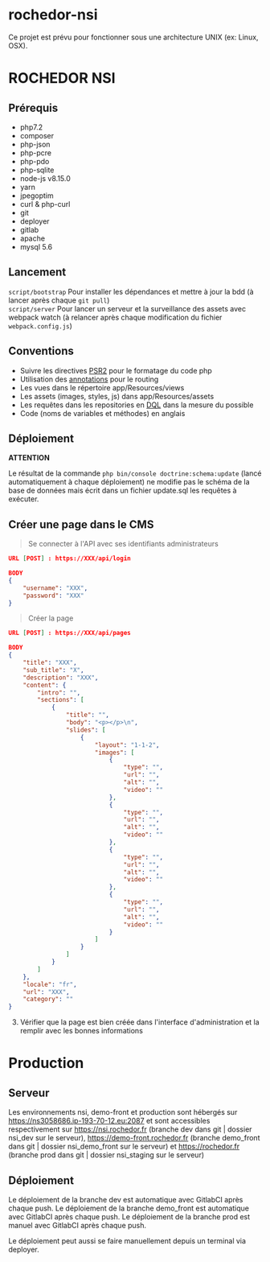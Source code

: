 rochedor-nsi
============

Ce projet est prévu pour fonctionner sous une architecture UNIX (ex: Linux, OSX).

# ROCHEDOR NSI
## Prérequis
- php7.2
- composer
- php-json
- php-pcre
- php-pdo 
- php-sqlite
- node-js v8.15.0
- yarn
- jpegoptim
- curl & php-curl
- git
- deployer
- gitlab
- apache
- mysql 5.6

## Lancement
`script/bootstrap` Pour installer les dépendances et mettre à jour la bdd (à lancer après chaque `git pull`)   
`script/server` Pour lancer un serveur et la surveillance des assets avec webpack watch (à relancer après chaque modification du fichier `webpack.config.js`)    

## Conventions
- Suivre les directives [PSR2](http://www.php-fig.org/psr/psr-2/) pour le formatage du code php
- Utilisation des [annotations](https://symfony.com/doc/current/best_practices/controllers.html#routing-configuration) pour le routing 
- Les vues dans le répertoire app/Resources/views
- Les assets (images, styles, js) dans app/Resources/assets
- Les requêtes dans les repositories en [DQL](https://symfony.com/doc/current/doctrine.html#querying-for-objects-with-dql) dans la mesure du possible
- Code (noms de variables et méthodes) en anglais

## Déploiement
**ATTENTION** 

Le résultat de la commande `php bin/console doctrine:schema:update` (lancé automatiquement à chaque déploiement) ne modifie pas le schéma de la base de données mais écrit dans un fichier update.sql les requêtes à exécuter.

## Créer une page dans le CMS


>Se connecter à l'API avec ses identifiants administrateurs
```json
URL [POST] : https://XXX/api/login 

BODY
{
    "username": "XXX",
    "password": "XXX"
}
```

>Créer la page
```json
URL [POST] : https://XXX/api/pages

BODY
{
    "title": "XXX",
    "sub_title": "X",
    "description": "XXX",
    "content": {
        "intro": "",
        "sections": [
            {
                "title": "",
                "body": "<p></p>\n",
                "slides": [
                    {
                        "layout": "1-1-2",
                        "images": [
                            {
                                "type": "",
                                "url": "",
                                "alt": "",
                                "video": ""
                            },
                            {
                                "type": "",
                                "url": "",
                                "alt": "",
                                "video": ""
                            },
                            {
                                "type": "",
                                "url": "",
                                "alt": "",
                                "video": ""
                            },
                            {
                                "type": "",
                                "url": "",
                                "alt": "",
                                "video": ""
                            }
                        ]
                    }
                ]
            }
        ]
    },
    "locale": "fr",
    "url": "XXX",
    "category": ""
}
```

3. Vérifier que la page est bien créée dans l'interface d'administration et la remplir avec les bonnes informations

# Production

## Serveur
Les environnements nsi, demo-front et production sont hébergés sur https://ns3058686.ip-193-70-12.eu:2087 et sont accessibles respectivement sur https://nsi.rochedor.fr (branche dev dans git | dossier nsi_dev sur le serveur), https://demo-front.rochedor.fr (branche demo_front dans git | dossier nsi_demo_front sur le serveur) et https://rochedor.fr (branche prod dans git | dossier nsi_staging sur le serveur) 

## Déploiement
Le déploiement de la branche dev est automatique avec GitlabCI après chaque push.
Le déploiement de la branche demo_front est automatique avec GitlabCI après chaque push.
Le déploiement de la branche prod est manuel avec GitlabCI après chaque push.

Le déploiement peut aussi se faire manuellement depuis un terminal via deployer. 
